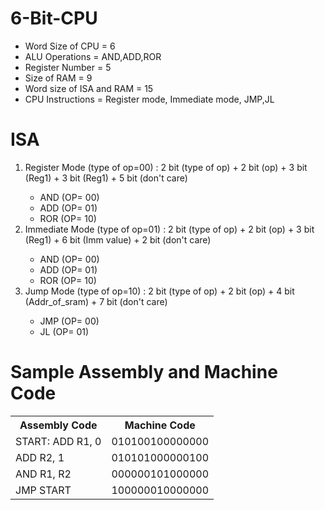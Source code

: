 # 6-Bit-CPU
<ul>
  <li>Word Size of CPU = 6</li>
  <li>ALU Operations = AND,ADD,ROR</li>
  <li>Register Number = 5</li>
  <li>Size of RAM = 9</li>
  <li>Word size of ISA and RAM = 15</li>
  <li>CPU Instructions = Register mode, Immediate mode, JMP,JL</li>
</ul>

<h1>ISA</h1>
<ol>
  <li>Register Mode (type of op=00) : 2 bit (type of op) + 2 bit (op) + 3 bit (Reg1) + 3 bit (Reg1) + 5 bit (don't care)</li>
  <ul>
    <li>AND (OP= 00)</li>
    <li>ADD (OP= 01)</li>
    <li>ROR (OP= 10)</li>
  </ul>
  <li>Immediate Mode (type of op=01) : 2 bit (type of op) + 2 bit (op) + 3 bit (Reg1) + 6 bit (Imm value) + 2 bit (don't care)</li>
  <ul>
    <li>AND (OP= 00)</li>
    <li>ADD (OP= 01)</li>
    <li>ROR (OP= 10)</li>
  </ul>
  <li>Jump Mode (type of op=10) : 2 bit (type of op) + 2 bit (op) + 4 bit (Addr_of_sram) + 7 bit (don't care)</li>
  <ul> 
    <li>JMP (OP= 00)</li>
    <li>JL (OP= 01)</li>
  </ul>
</ol>

<h1>Sample Assembly and Machine Code</h1>
<table>
  <tr>
    <th>Assembly Code</th>
    <th>Machine Code</th>
  </tr>
  <tr>
    <td>START: ADD R1, 0</td>
    <td>010100100000000</td>
  </tr>
  <tr>
    <td>ADD R2, 1</td>
    <td>010101000000100</td>
  </tr>
  <tr>
    <td>AND R1, R2</td>
    <td>000000101000000</td>
  </tr>
  <tr>
    <td>JMP START</td>
    <td>100000010000000</td>
  </tr>
</table>



